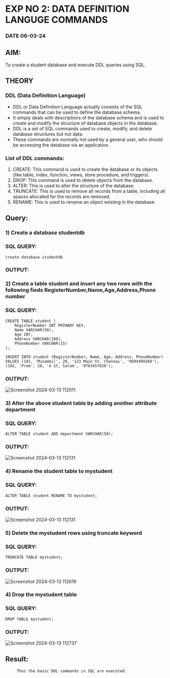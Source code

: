 # EXP NO 2: DATA DEFINITION LANGUGE COMMANDS 
### DATE 06-03-24
## AIM:
To create a student database and execute DDL queries using SQL.


## THEORY
### DDL (Data Definition Language)

* DDL or Data Definition Language actually consists of the SQL commands that can be used to define the database schema.
* It simply deals with descriptions of the database schema and is used to create and modify the structure of database objects in the database.
* DDL is a set of SQL commands used to create, modify, and delete database structures but not data.
* These commands are normally not used by a general user, who should be accessing the database via an application.

 
### List of DDL commands: 
1. CREATE: This command is used to create the database or its objects (like table, index, function, views, store procedure, and triggers).
2. DROP: This command is used to delete objects from the database.
3. ALTER: This is used to alter the structure of the database.
4. TRUNCATE: This is used to remove all records from a table, including all spaces allocated for the records are removed.
5. RENAME: This is used to rename an object existing in the database.

## Query:
### 1) Create a database studentdb

### SQL QUERY:
```
create database studentdb
```

### OUTPUT:

### 2) Create a table student  and insert any two rows with the following fieds RegisterNumber,Name,Age,Address,Phone number

### SQL QUERY: 
```
CREATE TABLE student (
    RegisterNumber INT PRIMARY KEY,
    Name VARCHAR(50),
    Age INT,
    Address VARCHAR(100),
    PhoneNumber VARCHAR(15)
);

INSERT INTO student (RegisterNumber, Name, Age, Address, PhoneNumber)
VALUES (101, 'Muzammil', 20, '123 Main St, Chennai', '9894499260'), (102, 'Prem', 20, '4 St, Salem', '9763457820');
```
### OUTPUT:
![Screenshot 2024-03-13 112011](https://github.com/MohammedMuzammil13/DBMS/assets/119291664/628c2d3e-2cb0-423f-854f-36024b94a826)


### 3) Alter the above student table by adding another attribute department

### SQL QUERY: 
```
ALTER TABLE student ADD department VARCHAR(50);
```


### OUTPUT:
![Screenshot 2024-03-13 112131](https://github.com/MohammedMuzammil13/DBMS/assets/119291664/6542f7be-fc89-4da1-b89a-1808c240f7c0)


### 4) Rename the student table to mystudent

### SQL QUERY: 
```
ALTER TABLE student RENAME TO mystudent;
```

### OUTPUT:
![Screenshot 2024-03-13 112131](https://github.com/MohammedMuzammil13/DBMS/assets/119291664/4f43e292-7187-453c-b6d7-c89ec18b6a0e)


### 5) Delete the mystudent rows using truncate keyword

### SQL QUERY: 
```
TRUNCATE TABLE mystudent;
```
### OUTPUT:
![Screenshot 2024-03-13 112619](https://github.com/MohammedMuzammil13/DBMS/assets/119291664/ba8ffaea-7c33-46b6-8ae7-5b1d763e10b8)

### 4) Drop the mystudent table
 
### SQL QUERY: 
```
DROP TABLE mystudent;
```

### OUTPUT:
![Screenshot 2024-03-13 112737](https://github.com/MohammedMuzammil13/DBMS/assets/119291664/e7f7beea-03c2-43b6-8559-9e44c3fe4c04)



## Result:
         Thus the basic DDL commands in SQL are executed. 


